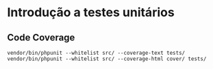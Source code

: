 # **Introdução a testes unitários**

## Code Coverage ##

    vendor/bin/phpunit --whitelist src/ --coverage-text tests/
    vendor/bin/phpunit --whitelist src/ --coverage-html cover/ tests/
